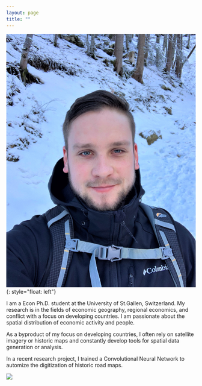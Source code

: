 ```yaml
---
layout: page
title: ""
---
```

![image](assets/github-img/profile.png){: style="float: left"}


I am a Econ Ph.D. student at the University of St.Gallen, Switzerland. My research is in the fields of economic geography, regional economics, and conflict with a focus on developing countries. I am passionate about the spatial distribution of economic activity and people. 

As a byproduct of my focus on developing countries, I often rely on satellite imagery or historic maps and constantly develop tools for spatial data generation or analysis.

In a recent research project, I trained a Convolutional Neural Network to automize the digitization of historic road maps.


<img src="assets/github-img/saentis-crop.png">
